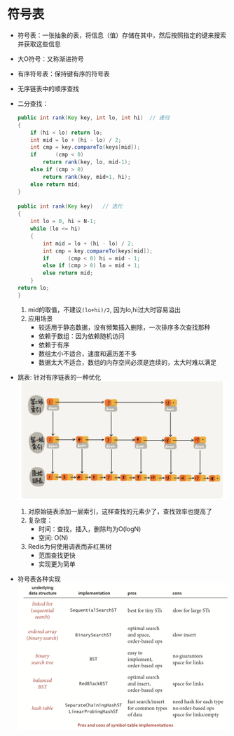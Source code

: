 # 符号表

- 符号表：一张抽象的表，将信息（值）存储在其中，然后按照指定的键来搜索并获取这些信息
- 大O符号：又称渐进符号
- 有序符号表：保持键有序的符号表
- 无序链表中的顺序查找
- 二分查找：

    ```java
    public int rank(Key key, int lo, int hi)  // 递归
    {
        if (hi < lo) return lo;
        int mid = lo + (hi - lo) / 2;
        int cmp = key.compareTo(keys[mid]);
        if      (cmp < 0)
            return rank(key, lo, mid-1);
        else if (cmp > 0)
            return rank(key, mid+1, hi);
        else return mid;
    }

    public int rank(Key key)   // 迭代
    {
        int lo = 0, hi = N-1;
        while (lo <= hi)
        {
            int mid = lo + (hi - lo) / 2;
            int cmp = key.compareTo(keys[mid]);
            if      (cmp < 0) hi = mid - 1;
            else if (cmp > 0) lo = mid + 1;
            else return mid;
        }
    return lo;
    }

    ```

    1. mid的取值，不建议`(lo+hi)/2`, 因为lo,hi过大时容易溢出
    2. 应用场景
        - 较适用于静态数据，没有频繁插入删除，一次排序多次查找那种
        - 依赖于数组：因为依赖随机访问
        - 依赖于有序
        - 数组太小不适合，速度和遍历差不多
        - 数据太大不适合，数组的内存空间必须是连续的，太大时难以满足
- 跳表: 针对有序链表的一种优化
    ![xx](https://github.com/erenming/LearnAlgs4/raw/master/notes/images/WX20190723-215753@2x.png)
    1. 对原始链表添加一层索引，这样查找的元素少了，查找效率也提高了
    2. 复杂度：
        - 时间：查找，插入，删除均为O(logN)
        - 空间: O(N)
    3. Redis为何使用调表而非红黑树
        - 范围查找更快
        - 实现更为简单

- 符号表各种实现
    ![xx](https://github.com/erenming/LearnAlgs4/raw/master/notes/images/WX20190407-111354@2x.png)
